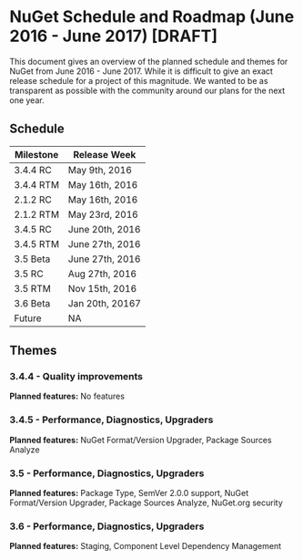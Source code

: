 # NuGet Schedule and Roadmap (June 2016 - June 2017) [DRAFT]

This document gives an overview of the planned schedule and themes for NuGet from June 2016 - June 2017. While it is difficult to give an exact release schedule for a project of this magnitude. We wanted to be as transparent as possible with the community around our plans for the next one year.

## Schedule

| Milestone|Release Week|
|---|---|
| 3.4.4 RC|  May 9th, 2016|
| 3.4.4 RTM| May 16th, 2016|
| 2.1.2 RC|  May 16th, 2016|
| 2.1.2 RTM| May 23rd, 2016|
| 3.4.5  RC| June 20th, 2016|
| 3.4.5  RTM| June 27th, 2016|
| 3.5  Beta| June 27th, 2016|
| 3.5 RC|  Aug 27th, 2016 |
| 3.5 RTM| Nov 15th, 2016|
| 3.6 Beta| Jan 20th, 20167
|Future| NA

## Themes

### 3.4.4 - Quality improvements

**Planned features:** No features

### 3.4.5 - Performance, Diagnostics, Upgraders

**Planned features:** NuGet Format/Version Upgrader, Package Sources Analyze

### 3.5 - Performance, Diagnostics, Upgraders

**Planned features:** Package Type, SemVer 2.0.0 support, NuGet Format/Version Upgrader, Package Sources Analyze, NuGet.org security

### 3.6 - Performance, Diagnostics, Upgraders

**Planned features:** Staging, Component Level Dependency Management